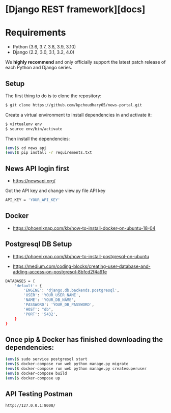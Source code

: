 # [Django REST framework][docs]

# Requirements

* Python (3.6, 3.7, 3.8, 3.9, 3.10)
* Django (2.2, 3.0, 3.1, 3.2, 4.0)

We **highly recommend** and only officially support the latest patch release of
each Python and Django series.

## Setup

The first thing to do is to clone the repository:


```sh
$ git clone https://github.com/kpchoudhary65/news-portal.git
```

Create a virtual environment to install dependencies in and activate it:

```sh
$ virtualenv env
$ source env/bin/activate
```

Then install the dependencies:

```sh
(env)$ cd news_api
(env)$ pip install -r requirements.txt
```
## News API login first

* https://newsapi.org/

Got the API key and change view.py file API key 

```sh
API_KEY = 'YOUR_API_KEY'
```


## Docker


* https://phoenixnap.com/kb/how-to-install-docker-on-ubuntu-18-04


## Postgresql DB Setup

* https://phoenixnap.com/kb/how-to-install-postgresql-on-ubuntu

* https://medium.com/coding-blocks/creating-user-database-and-adding-access-on-postgresql-8bfcd2f4a91e

```sh
DATABASES = {
    'default': {
        'ENGINE': 'django.db.backends.postgresql',
        'USER': 'YOUR_USER_NAME',
        'NAME': 'YOUR_DB_NAME',
        'PASSWORD': 'YOUR_DB_PASSWORD',
        'HOST': "db",
        'PORT': '5432',
    }
}
```

## Once pip & Docker has finished downloading the dependencies:

```sh
(env)$ sudo service postgresql start 
(env)$ docker-compose run web python manage.py migrate
(env)$ docker-compose run web python manage.py createsuperuser
(env)$ docker-compose build
(env)$ docker-compose up
```

## API Testing Postman

```sh
http://127.0.0.1:8000/
```